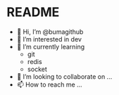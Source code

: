 # README

* 👋 Hi, I’m @bumagithub
* 👀 I’m interested in dev
* 🌱 I’m currently learning&#x20;
  * git
  * redis
  * socket
* 💞️ I’m looking to collaborate on ...
* 📫 How to reach me ...

